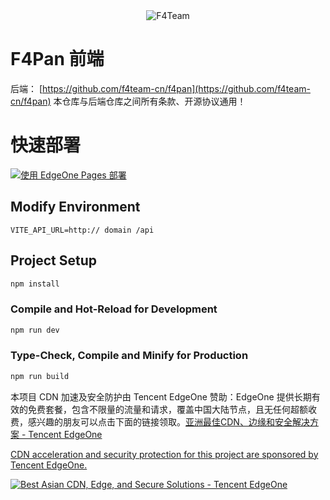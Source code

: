 <center>
   <img src="https://www.f4team.cn/logo/logo-hdpi.png" alt="F4Team" />
</center>

# F4Pan 前端

后端： [https://github.com/f4team-cn/f4pan](https://github.com/f4team-cn/f4pan)
本仓库与后端仓库之间所有条款、开源协议通用！

# 快速部署

[![使用 EdgeOne Pages 部署](https://cdnstatic.tencentcs.com/edgeone/pages/deploy.svg)](https://edgeone.ai/pages/new?repository-url=https%3a%2f%2fgithub.com%2ff4team-cn%2ff4pan-web&output-directory=.%2Fdist&install-command=npm%20install&build-command=npm%20run%20build&env=VITE_API_URL&env-description=API%20Address)

## Modify Environment

```
VITE_API_URL=http:// domain /api
```

## Project Setup

```sh
npm install
```

### Compile and Hot-Reload for Development

```sh
npm run dev
```

### Type-Check, Compile and Minify for Production

```sh
npm run build
```

本项目 CDN 加速及安全防护由 Tencent EdgeOne 赞助：EdgeOne 提供长期有效的免费套餐，包含不限量的流量和请求，覆盖中国大陆节点，且无任何超额收费，感兴趣的朋友可以点击下面的链接领取。[亚洲最佳CDN、边缘和安全解决方案 - Tencent EdgeOne](https://edgeone.ai/zh?from=github)

[CDN acceleration and security protection for this project are sponsored by Tencent EdgeOne.](https://edgeone.ai/?from=github)


[![Best Asian CDN, Edge, and Secure Solutions - Tencent EdgeOne](https://edgeone.ai/media/34fe3a45-492d-4ea4-ae5d-ea1087ca7b4b.png)](https://edgeone.ai/?from=github)
